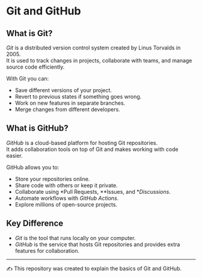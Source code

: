 # Git and GitHub

## What is Git?
*Git* is a distributed version control system created by Linus Torvalds in 2005.  
It is used to track changes in projects, collaborate with teams, and manage source code efficiently.

With Git you can:
- Save different versions of your project.
- Revert to previous states if something goes wrong.
- Work on new features in separate branches.
- Merge changes from different developers.

## What is GitHub?
*GitHub* is a cloud-based platform for hosting Git repositories.  
It adds collaboration tools on top of Git and makes working with code easier.  

GitHub allows you to:
- Store your repositories online.
- Share code with others or keep it private.
- Collaborate using *Pull Requests, **Issues, and **Discussions*.
- Automate workflows with *GitHub Actions*.
- Explore millions of open-source projects.

## Key Difference
- *Git* is the tool that runs locally on your computer.  
- *GitHub* is the service that hosts Git repositories and provides extra features for collaboration.

---

✍ This repository was created to explain the basics of Git and GitHub.
